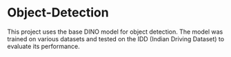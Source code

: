 # Object-Detection
This project uses the base DINO model for object detection. The model was trained on various datasets and tested on the IDD (Indian Driving Dataset) to evaluate its performance.
